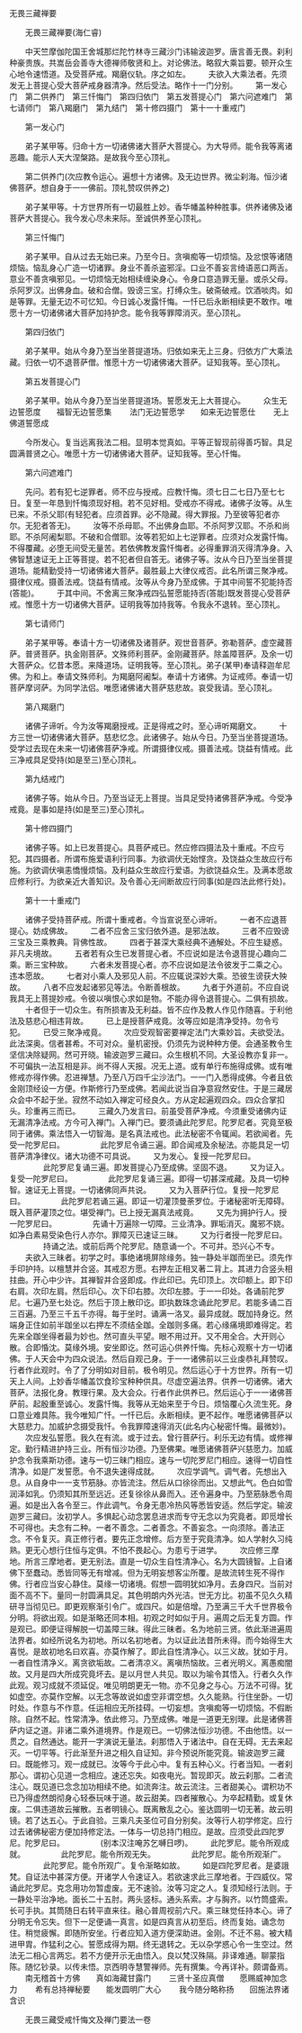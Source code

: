   无畏三藏禅要
　　




　　无畏三藏禅要(海仁睿)

　　中天竺摩伽陀国王舍城那烂陀竹林寺三藏沙门讳输波迦罗。唐言善无畏。刹利种豪贵族。共嵩岳会善寺大德禅师敬贤和上。对论佛法。略叙大乘旨要。顿开众生心地令速悟道。及受菩萨戒。羯磨仪轨。序之如左。
　　夫欲入大乘法者。先须发无上菩提心受大菩萨戒身器清净。然后受法。略作十一门分别。
　　第一发心门　第二供养门　第三忏悔门　第四归依门　第五发菩提心门　第六问遮难门　第七请师门　第八羯磨门　第九结门　第十修四摄门　第十一十重戒门

　　第一发心门

　　弟子某甲等。归命十方一切诸佛诸大菩萨大菩提心。为大导师。能令我等离诸恶趣。能示人天大涅槃路。是故我今至心顶礼。

　　第二供养门(次应教令运心。遍想十方诸佛。及无边世界。微尘刹海。恒沙诸佛菩萨。想自身于一一佛前。顶礼赞叹供养之)

　　弟子某甲等。十方世界所有一切最胜上妙。香华幡盖种种胜事。供养诸佛及诸菩萨大菩提心。我今发心尽未来际。至诚供养至心顶礼。

　　第三忏悔门

　　弟子某甲。自从过去无始已来。乃至今日。贪嗔痴等一切烦恼。及忿恨等诸随烦恼。恼乱身心广造一切诸罪。身业不善杀盗邪淫。口业不善妄言绮语恶口两舌。意业不善贪嗔邪见。一切烦恼无始相续缠染身心。令身口意造罪无量。或杀父母。杀阿罗汉。出佛身血。破和合僧。毁谤三宝。打缚众生。破斋破戒。饮酒啖肉。如是等罪。无量无边不可忆知。今日诚心发露忏悔。一忏已后永断相续更不敢作。唯愿十方一切诸佛诸大菩萨加持护念。能令我等罪障消灭。至心顶礼。

　　第四归依门

　　弟子某甲。始从今身乃至当坐菩提道场。归依如来无上三身。归依方广大乘法藏。归依一切不退菩萨僧。惟愿十方一切诸佛诸大菩萨。证知我等。至心顶礼。

　　第五发菩提心门

　　弟子某甲。始从今身乃至当坐菩提道场。誓愿发无上大菩提心。
　　众生无边誓愿度　　福智无边誓愿集
　　法门无边誓愿学　　如来无边誓愿仕
　　无上佛道誓愿成

　　今所发心。复当远离我法二相。显明本觉真如。平等正智现前得善巧智。具足圆满普贤之心。唯愿十方一切诸佛诸大菩萨。证知我等。至心忏悔。

　　第六问遮难门

　　先问。若有犯七逆罪者。师不应与授戒。应教忏悔。须七日二七日乃至七七日。复至一年恳到忏悔须现好相。若不见好相。受戒亦不得戒。诸佛子汝等。从生已来。不杀父耶(有轻犯者。应须首罪。必不隐藏。得大罪报。乃至彼等犯者亦尔。无犯者答无)。
　　汝等不杀母耶。不出佛身血耶。不杀阿罗汉耶。不杀和尚耶。不杀阿阇梨耶。不破和合僧耶。汝等若犯如上七逆罪者。应须对众发露忏悔。不得覆藏。必堕无间受无量苦。若依佛教发露忏悔者。必得重罪消灭得清净身。入佛智慧速证无上正等菩提。若不犯者但自答无。诸佛子等。汝从今日乃至当坐菩提道场。能精勤受持一切诸佛诸大菩萨。最胜最上大律仪戒否。此名所谓三聚净戒。摄律仪戒。摄善法戒。饶益有情戒。汝等从今身乃至成佛。于其中间誓不犯能持否(答能)。
　　于其中间。不舍离三聚净戒四弘誓愿能持否(答能)既发菩提心受菩萨戒。惟愿十方一切诸佛大菩萨。证明我等加持我等。令我永不退转。至心顶礼。

　　第七请师门

　　弟子某甲等。奉请十方一切诸佛及诸菩萨。观世音菩萨。弥勒菩萨。虚空藏菩萨。普贤菩萨。执金刚菩萨。文殊师利菩萨。金刚藏菩萨。除盖障菩萨。及余一切大菩萨众。忆昔本愿。来降道场。证明我等。至心顶礼。弟子(某甲)奉请释迦牟尼佛。为和上。奉请文殊师利。为羯磨阿阇梨。奉请十方诸佛。为证戒师。奉请一切菩萨摩诃萨。为同学法侣。唯愿诸佛诸大菩萨慈悲故。哀受我请。至心顶礼。

　　第八羯磨门

　　诸佛子谛听。今为汝等羯磨授戒。正是得戒之时。至心谛听羯磨文。
　　十方三世一切诸佛诸大菩萨。慈悲忆念。此诸佛子。始从今日。乃至当坐菩提道场。受学过去现在未来一切诸佛菩萨净戒。所谓摄律仪戒。摄善法戒。饶益有情戒。此三净戒具足受持(如是至三)至心顶礼。

　　第九结戒门

　　诸佛子等。始从今日。乃至当证无上菩提。当具足受持诸佛菩萨净戒。今受净戒竟。是事如是持(如是至三)至心顶礼。

　　第十修四摄门

　　诸佛子等。如上已发菩提心。具菩萨戒已。然应修四摄法及十重戒。不应亏犯。其四摄者。所谓布施爱语利行同事。为欲调伏无始悭贪。及饶益众生故应行布施。为欲调伏嗔恚憍慢烦恼。及利益众生故应行爱语。为欲饶益众生。及满本愿故应修利行。为欲亲近大善知识。及令善心无间断故应行同事(如是四法此修行处)。

　　第十一十重戒门

　　诸佛子受持菩萨戒。所谓十重戒者。今当宣说至心谛听。
　　一者不应退菩提心。妨成佛故。
　　二者不应舍三宝归依外道。是邪法故。
　　三者不应毁谤三宝及三乘教典。背佛性故。
　　四者于甚深大乘经典不通解处。不应生疑惑。非凡夫境故。
　　五者若有众生已发菩提心者。不应说如是法令退菩提心趣向二乘。断三宝种故。
　　六者未发菩提心者。亦不应说如是法令彼发于二乘之心。违本愿故。
　　七者对小乘人及邪见人前。不应辄说深妙大乘。恐彼生谤获大殃故。
　　八者不应发起诸邪见等法。令断善根故。
　　九者于外道前。不应自说我具无上菩提妙戒。令彼以嗔恨心求如是物。不能办得令退菩提心。二俱有损故。
　　十者但于一切众生。有所损害及无利益。皆不应作及教人作见作随喜。于利他法及慈悲心相违背故。
　　已上是授菩萨戒竟。汝等应如是清净受持。勿令亏犯。
　　已受三聚净戒竟。
　　次应受观智密要禅定法门大乘妙旨。夫欲受法。此法深奥。信者甚希。不可对众。量机密授。仍须先为说种种方便。会通圣教令生坚信决除疑网。然可开晓。输波迦罗三藏曰。众生根机不同。大圣设教亦复非一。不可偏执一法互相是非。尚不得人天报。况无上道。或有单行布施得成佛。或有唯修戒亦得作佛。忍进禅慧。乃至八万四千尘沙法门。一一门入悉得成佛。今者且依金刚顶经设一方便。作斯修行乃至成佛。若闻此说当自净意寂然安住。于是三藏居众会中不起于坐。寂然不动如入禅定可经良久。方从定起遍观四众。四众合掌扣头。珍重再三而已。
　　三藏久乃发言曰。前虽受菩萨净戒。今须重受诸佛内证无漏清净法戒。方今可入禅门。入禅门已。要须诵此陀罗尼。陀罗尼者。究竟至极同于诸佛。乘法悟入一切智海。是名真法戒也。此法秘密不令辄闻。若欲闻者。先受一陀罗尼曰。
　　
　　此陀罗尼令诵三遍。即合闻戒及余秘法。亦能具足一切菩萨清净律仪。诸大功德不可具说。
　　又为发心。复授一陀罗尼曰。
　　
　　此陀罗尼复诵三遍。即发菩提心乃至成佛。坚固不退。
　　又为证入。复受一陀罗尼曰。
　　
　　此陀罗尼复诵三遍。即得一切甚深戒藏。及具一切种智。速证无上菩提。一切诸佛同声共说。
　　又为入菩萨行位。复授一陀罗尼曰。
　　
　　此陀罗尼若诵三遍。即证一切灌顶曼荼罗位。于诸秘密听无障碍。既入菩萨灌顶之位。堪受禅门。已上授无漏真法戒竟。
　　又先为拥护行人。授一陀罗尼曰。
　　
　　先诵十万遍除一切障。三业清净。罪垢消灭。魔邪不娆。如净白素易受染色行人亦尔。罪障灭已速证三昧。
　　又为行者授一陀罗尼曰。
　　
　　持诵之法。或前后两个陀罗尼。随意诵一个。不可并。恐兴心不专。
　　夫欲入三昧者。初学之时。事绝诸境屏除缘务。独一静处半跏而坐已。须先作手印护持。以檀慧并合竖。其戒忍方愿。右押左正相叉著二背上。其进力合竖头相拄曲。开心中少许。其禅智并合竖即成。作此印已。先印顶上。次印额上。即下印右肩。次印左肩。然后印心。次下印右膝。次印左膝。于一一印处。各诵前陀罗尼。七遍乃至七处讫。然后于顶上散印讫。即执数珠念诵此陀罗尼。若能多诵二百三百遍。乃至三千五千亦得。每于坐时。诵满一洛叉。最异成就。既加持身讫。然端身正住如前半跏坐以右押左不须结全跏。全跏则多痛。若心缘痛境即难得定。若先来全跏坐得者最为妙也。然可直头平望。眼不用过开。又不用全合。大开则心散。合即惛沈。莫缘外境。安坐即讫。然可运心供养忏悔。先标心观察十方一切诸佛。于人天会中为四众说法。然后自观己身。于一一诸佛前以三业虔恭礼拜赞叹。行者作此观时。令了了分明如对目前。极令明见。然后运心于十方世界。所有一切天上人间。上妙香华幡盖饮食珍宝种种供具。尽虚空遍法界。供养一切诸佛。诸大菩萨。法报化身。教理行果。及大会众。行者作此供养已。然后运心于一一诸佛菩萨前。起殷重至诚心。发露忏悔。我等从无始来至于今日。烦恼覆心久流生死。身口意业难具陈。我今唯知广忏。一忏已后。永断相续。更不起作。唯愿诸佛菩萨以大慈悲力。加威护念摄受我忏。令我罪障速得消灭(此名内心秘密忏悔。最微妙)。
　　次应发弘誓愿。我久在有流。或于过去。曾行菩萨行。利乐无边有情。或修禅定。勤行精进护持三业。所有恒沙功德。乃至佛果。唯愿诸佛菩萨兴慈愿力。加威护念令我乘斯功德。速与一切三昧门相应。速与一切陀罗尼门相应。速得一切自性清净。如是广发誓愿。令不退失速得成就。
　　次应学调气。调气者。先想出入息。从自身中一一支节筋脉。亦皆流注。然后从口徐徐而出。又想此气。色白如雪润泽如乳。仍须知其所至远近。还复徐徐从鼻而入。还令遍身中。乃至筋脉悉令周遍。如是出入各令至三。作此调气。令身无患冷热风等悉皆安适。然后学定。输波迦罗三藏曰。汝初学人。多惧起心动念罢息进求而专守无念以为究竟者。即觅增长不可得也。夫念有二种。一者不善念。二者善念。不善妄念。一向须除。善法正念。不令复灭。真正修行者。要先正念增修。后方至于究竟清净。如人学射久习纯熟。更无心想行住恒与定俱。不怕不畏起心。为患亏于进学。
　　次应修三摩地。所言三摩地者。更无别法。直是一切众生自性清净心。名为大圆镜智。上自诸佛下至蠢动。悉皆同等无有增减。但为无明妄想客尘所覆。是故流转生死不得作佛。行者应当安心静住。莫缘一切诸境。假想一圆明犹如净月。去身四尺。当前对面不高不下。量同一肘圆满具足。其色明朗内外光洁。世无方比。初虽不见久久精研寻当彻见已。即更观察渐引令广。或四尺。如是倍增。乃至满三千大千世界极令分明。将欲出观。如是渐略还同本相。初观之时如似于月。遍周之后无复方圆。作是观已。即便证得解脱一切盖障三昧。得此三昧者。名为地前三贤。依此渐进遍周法界者。如经所说名为初地。所以名初地者。为以证此法昔所未得。而今始得生大喜悦。是故初地名曰欢喜。亦莫作解了。即此自性清净心。以三义故。犹如于月。一者自性清净义。离贪欲垢故。二者清凉义。离嗔热恼故。三者光明义。离愚痴闇故。又月是四大所成究竟坏去。是以月世人共见。取以为喻令其悟入。行者久久作此观。观习成就不须延促。唯见明朗更无一物。亦不见身之与心。万法不可得。犹如虚空。亦莫作空解。以无念等故说如虚空非谓空想。久久能熟。行住坐卧。一切时处。作意与不作意。任运相应无所挂碍。一切妄想。贪嗔痴等一切烦恼。不假断除。自然不起。性常清净。依此修习。乃至成佛。唯是一道更无别理。此是诸佛菩萨内证之道。非诸二乘外道境界。作是观已。一切佛法恒沙功德。不由他悟。以一贯之。自然通达。能开一字演说无量法。刹那悟入于诸法中。自在无碍。无去来起灭。一切平等。行此渐至升进之相久自证知。非今预说所能究竟。输波迦罗三藏曰。既能修习。观一成就已。汝等今于此心中。复有五种心义。行者当知。一者刹那心。谓初心见道一念相应。速还忘失。如夜电光。暂现即灭。故云刹那。二者流注心。既见道已念念加功相续不绝。如流奔注。故云流注。三者甜美心。谓积功不已乃得虚然朗彻身心轻泰玩味于道。故云甜美。四者摧散心。为卒起精勤。或复休废。二俱违道故云摧散。五者明镜心。既离散乱之心。鉴达圆明一切无著。故云明镜。若了达五心。于此自验。三乘凡夫圣位可自分别矣。汝等行人初学修定。应行过去诸佛秘密方便加持修定法。一体与一切总持门相应。是故。应须受此四陀罗尼。陀罗尼曰。
　　
　　(别本汉注唵苏乞嚩日啰)。
　　此陀罗尼。能令所观成就。
　　
　　此陀罗尼。能令所观无失。
　　
　　此陀罗尼。能令所观渐广。
　　
　　此陀罗尼。能令所观广。复令渐略如故。
　　如是四陀罗尼者。是婆誐梵。自证法中甚深方便。开诸学人令速证入。若欲速求此三摩地者。于四威仪。常诵此陀罗尼。克念用功勿暂虚废。无不速验。汝等习定之人。复须知经行法则。于一静处平治净地。面长二十五肘。两头竖标。通头系索。才与胸齐。以竹筒盛索。长可手执。其筒随日右转平直来往。融心普周视前六尺。乘三昧觉任持本心。谛了分明无令忘失。但下一足便诵一真言。如是四真言从初至后。终而复始。诵念勿住。稍觉疲懈。即随所安坐。行者应知入道方便深助进。金刚。不迁不易。被大精进甲胄。作猛利之心。誓愿成得为期。终无退转之。无以杂学惑心令一生空过。然法无二相心言两忘。若不方便开示无由悟入。良以梵汉殊隔。非译难通。聊蒙指陈。随忆钞录。以传未悟。京西明寺慧警禅师。先有撰集。今再详补。颇谓备焉。
　　南无稽首十方佛　　真如海藏甘露门
　　三贤十圣应真僧　　愿赐威神加念力
　　希有总持禅秘要　　能发圆明广大心
　　我今随分略称扬　　回施法界诸含识


　　无畏三藏受戒忏悔文及禅门要法一卷


